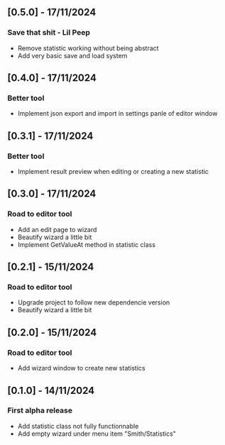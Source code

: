 ## [0.5.0] - 17/11/2024
### Save that shit - Lil Peep
- Remove statistic working without being abstract
- Add very basic save and load system

## [0.4.0] - 17/11/2024
### Better tool
- Implement json export and import in settings panle of editor window

## [0.3.1] - 17/11/2024
### Better tool
- Implement result preview when editing or creating a new statistic

## [0.3.0] - 17/11/2024
### Road to editor tool
- Add an edit page to wizard
- Beautify wizard a little bit
- Implement GetValueAt method in statistic class 

## [0.2.1] - 15/11/2024
### Road to editor tool
- Upgrade project to follow new dependencie version
- Beautify wizard a little bit

## [0.2.0] - 15/11/2024
### Road to editor tool
- Add wizard window to create new statistics

## [0.1.0] - 14/11/2024
### First alpha release
- Add statistic class not fully functionnable
- Add empty wizard under menu item "Smith/Statistics"